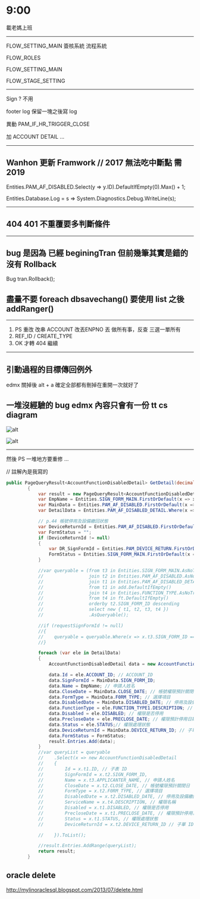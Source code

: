 # 9:00

載老媽上班

---

FLOW_SETTING_MAIN 簽核系統 流程系統

FLOW_ROLES

FLOW_SETTING_MAIN

FLOW_STAGE_SETTING

---

Sign ? 不用

footer log 保留一塊之後寫 log

異動 PAM_IF_HR_TRIGGER_CLOSE

加 ACCOUNT DETAIL ...

---

## Wanhon 更新 Framwork // 2017 無法吃中斷點 需 2019

Entities.PAM_AF_DISABLED.Select(y => y.ID).DefaultIfEmpty(0).Max() + 1;

Entities.Database.Log = s => System.Diagnostics.Debug.WriteLine(s);

---

## 404 401 不重覆要多判斷條件

---

## bug 是因為 已經 beginingTran 但前幾筆其實是錯的沒有 Rollback

Bug tran.Rollback();

## 盡量不要 foreach dbsavechang() 要使用 list 之後 addRanger()

---

1. PS 重改 改串 ACCOUNT 改丟ENPNO 丟 做所有事，反查 三選一單所有
2. REF_ID / CREATE_TYPE
3. OK 才轉 404 繼續

---

## 引動過程的目標傳回例外

edmx 關掉後 alt + a 確定全部都有刪掉在重開一次就好了

## 一堆沒經驗的 bug edmx 內容只會有一份 tt cs diagram

![alt](/sinda-notes/img/209176.png)

![alt](/sinda-notes/img/209177.png)

---

然後 PS 一堆地方要重修 ...

// 註解內是我寫的

```c#
public PageQueryResult<AccountFunctionDisabledDetail> GetDetail(decimal requestSignFormId)
        {
            var result = new PageQueryResult<AccountFunctionDisabledDetail>();
            var EmpName = Entities.SIGN_FORM_MAIN.FirstOrDefault(x => x.SIGN_FORM_ID == requestSignFormId).APPLICANTER_NAME;
            var MainData = Entities.PAM_AF_DISABLED.FirstOrDefault(x => x.SIGN_FORM_ID == requestSignFormId);
            var DetailData = Entities.PAM_AF_DISABLED_DETAIL.Where(x => x.AF_DISABLED_ID == MainData.ID).ToList();

            // p.44 帳號停用及設備繳回狀態
            var DeviceReturnId = Entities.PAM_AF_DISABLED.FirstOrDefault(x => x.SIGN_FORM_ID == requestSignFormId).DEVICE_RETURN_ID;
            var FormStatus = "";
            if (DeviceReturnId != null)
            {
                var DR_SignFormId = Entities.PAM_DEVICE_RETURN.FirstOrDefault(x => x.ID == DeviceReturnId).SIGN_FORM_ID;
                FormStatus = Entities.SIGN_FORM_MAIN.FirstOrDefault(x => x.SIGN_FORM_ID == DR_SignFormId).FORM_STATUS;
            }

            //var queryable = (from t3 in Entities.SIGN_FORM_MAIN.AsNoTracking()
            //                 join t2 in Entities.PAM_AF_DISABLED.AsNoTracking() on t3.SIGN_FORM_ID equals t2.SIGN_FORM_ID
            //                 join t1 in Entities.PAM_AF_DISABLED_DETAIL.AsNoTracking() on t2.ID equals t1.AF_DISABLED_ID into add
            //                 from t1 in add.DefaultIfEmpty()
            //                 join t4 in Entities.FUNCTION_TYPE.AsNoTracking() on t1.FUNCTION_TYPE equals t4.ID into ft
            //                 from t4 in ft.DefaultIfEmpty()
            //                 orderby t2.SIGN_FORM_ID descending
            //                 select new { t1, t2, t3, t4 })
            //                 .AsQueryable();

            //if (requestSignFormId != null)
            //{
            //    queryable = queryable.Where(x => x.t3.SIGN_FORM_ID == requestSignFormId);
            //}

            foreach (var ele in DetailData)
            {
                AccountFunctionDisabledDetail data = new AccountFunctionDisabledDetail();

                data.Id = ele.ACCOUNT_ID; // ACCOUNT_ID
                data.SignFormId = MainData.SIGN_FORM_ID;
                data.Name = EmpName; // 申請人姓名
                data.CloseDate = MainData.CLOSE_DATE; // 帳號權限預計關閉日
                data.FormType = MainData.F0RM_TYPE; // 選擇項目
                data.DisabledDate = MainData.DISABLED_DATE; // 停用及設備繳回日期 ( 選擇項目為 AD/Note/Novell帳號提前停用及設備提前繳回 才會有值
                data.FunctionType = ele.FUNCTION_TYPE1.DESCRIPTION; // 權限名稱
                data.Disabled = ele.DISABLED; // 權限是否停用
                data.PrecloseDate = ele.PRECLOSE_DATE; // 權限預計停用日期
                data.Status = ele.STATUS;// 權限處理狀態
                data.DeviceReturnId = MainData.DEVICE_RETURN_ID; // 子單 ID
                data.FormStatus = FormStatus;
                result.Entries.Add(data);
            }
            //var queryList = queryable
            //    .Select(x => new AccountFunctionDisabledDetail
            //    {
            //        Id = x.t1.ID, // 子表 ID
            //        SignFormId = x.t2.SIGN_FORM_ID,
            //        Name = x.t3.APPLICANTER_NAME, // 申請人姓名
            //        CloseDate = x.t2.CLOSE_DATE, // 帳號權限預計關閉日
            //        FormType = x.t2.F0RM_TYPE, // 選擇項目
            //        DisabledDate = x.t2.DISABLED_DATE, // 停用及設備繳回日期 ( 選擇項目為 AD/Note/Novell帳號提前停用及設備提前繳回 才會有值
            //        ServiceName = x.t4.DESCRIPTION, // 權限名稱
            //        Disabled = x.t1.DISABLED, // 權限是否停用
            //        PrecloseDate = x.t1.PRECLOSE_DATE, // 權限預計停用日期
            //        Status = x.t1.STATUS, // 權限處理狀態
            //        DeviceReturnId = x.t2.DEVICE_RETURN_ID // 子單 ID

            //    }).ToList();

            //result.Entries.AddRange(queryList);
            return result;
        }
```

## oracle delete

<http://mylinoraclesql.blogspot.com/2013/07/delete.html>